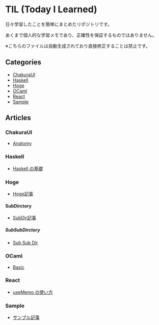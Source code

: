 # TIL (Today I Learned)

日々学習したことを簡単にまとめたリポジトリです。

あくまで個人的な学習メモであり、正確性を保証するものではありません。

※こちらのファイルは自動生成されており直接修正することは禁止です。

## Categories
- [ChakuraUI](#chakuraui)
- [Haskell](#haskell)
- [Hoge](#hoge)
- [OCaml](#ocaml)
- [React](#react)
- [Sample](#sample)

## Articles
### ChakuraUI
- [Anatomy](ChakuraUI/anatomy.md)

### Haskell
- [Haskell の基礎](Haskell/basic.md)

### Hoge
- [Hoge記事](Hoge/hoge-article.md)

#### SubDirctory

- [SubDir記事](Hoge/SubDirctory/subdir-article.md)

##### SubSubDirctory

- [Sub Sub Dir](Hoge/SubDirctory/SubSubDirctory/subdirdir-article.md)



### OCaml
- [Basic](OCaml/basic.md)

### React
- [useMemo の使い方](React/use-memo.md)

### Sample
- [サンプル記事](Sample/sample-article.md)

